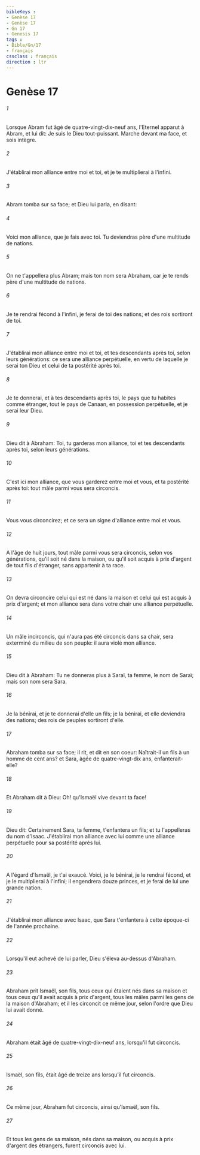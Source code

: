 ```yaml
---
bibleKeys : 
- Genèse 17
- Genèse 17
- Gn 17
- Genesis 17
tags : 
- Bible/Gn/17
- français
cssclass : français
direction : ltr
---
```


# Genèse 17

###### 1
Lorsque Abram fut âgé de quatre-vingt-dix-neuf ans, l'Eternel apparut à Abram, et lui dit: Je suis le Dieu tout-puissant. Marche devant ma face, et sois intègre.
###### 2
J'établirai mon alliance entre moi et toi, et je te multiplierai à l'infini.
###### 3
Abram tomba sur sa face; et Dieu lui parla, en disant:
###### 4
Voici mon alliance, que je fais avec toi. Tu deviendras père d'une multitude de nations.
###### 5
On ne t'appellera plus Abram; mais ton nom sera Abraham, car je te rends père d'une multitude de nations.
###### 6
Je te rendrai fécond à l'infini, je ferai de toi des nations; et des rois sortiront de toi.
###### 7
J'établirai mon alliance entre moi et toi, et tes descendants après toi, selon leurs générations: ce sera une alliance perpétuelle, en vertu de laquelle je serai ton Dieu et celui de ta postérité après toi.
###### 8
Je te donnerai, et à tes descendants après toi, le pays que tu habites comme étranger, tout le pays de Canaan, en possession perpétuelle, et je serai leur Dieu.
###### 9
Dieu dit à Abraham: Toi, tu garderas mon alliance, toi et tes descendants après toi, selon leurs générations.
###### 10
C'est ici mon alliance, que vous garderez entre moi et vous, et ta postérité après toi: tout mâle parmi vous sera circoncis.
###### 11
Vous vous circoncirez; et ce sera un signe d'alliance entre moi et vous.
###### 12
A l'âge de huit jours, tout mâle parmi vous sera circoncis, selon vos générations, qu'il soit né dans la maison, ou qu'il soit acquis à prix d'argent de tout fils d'étranger, sans appartenir à ta race.
###### 13
On devra circoncire celui qui est né dans la maison et celui qui est acquis à prix d'argent; et mon alliance sera dans votre chair une alliance perpétuelle.
###### 14
Un mâle incirconcis, qui n'aura pas été circoncis dans sa chair, sera exterminé du milieu de son peuple: il aura violé mon alliance.
###### 15
Dieu dit à Abraham: Tu ne donneras plus à Saraï, ta femme, le nom de Saraï; mais son nom sera Sara.
###### 16
Je la bénirai, et je te donnerai d'elle un fils; je la bénirai, et elle deviendra des nations; des rois de peuples sortiront d'elle.
###### 17
Abraham tomba sur sa face; il rit, et dit en son coeur: Naîtrait-il un fils à un homme de cent ans? et Sara, âgée de quatre-vingt-dix ans, enfanterait-elle?
###### 18
Et Abraham dit à Dieu: Oh! qu'Ismaël vive devant ta face!
###### 19
Dieu dit: Certainement Sara, ta femme, t'enfantera un fils; et tu l'appelleras du nom d'Isaac. J'établirai mon alliance avec lui comme une alliance perpétuelle pour sa postérité après lui.
###### 20
A l'égard d'Ismaël, je t'ai exaucé. Voici, je le bénirai, je le rendrai fécond, et je le multiplierai à l'infini; il engendrera douze princes, et je ferai de lui une grande nation.
###### 21
J'établirai mon alliance avec Isaac, que Sara t'enfantera à cette époque-ci de l'année prochaine.
###### 22
Lorsqu'il eut achevé de lui parler, Dieu s'éleva au-dessus d'Abraham.
###### 23
Abraham prit Ismaël, son fils, tous ceux qui étaient nés dans sa maison et tous ceux qu'il avait acquis à prix d'argent, tous les mâles parmi les gens de la maison d'Abraham; et il les circoncit ce même jour, selon l'ordre que Dieu lui avait donné.
###### 24
Abraham était âgé de quatre-vingt-dix-neuf ans, lorsqu'il fut circoncis.
###### 25
Ismaël, son fils, était âgé de treize ans lorsqu'il fut circoncis.
###### 26
Ce même jour, Abraham fut circoncis, ainsi qu'Ismaël, son fils.
###### 27
Et tous les gens de sa maison, nés dans sa maison, ou acquis à prix d'argent des étrangers, furent circoncis avec lui.
